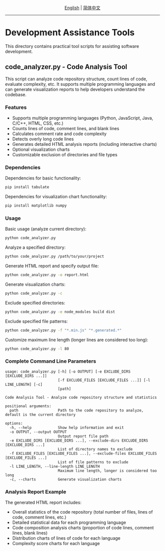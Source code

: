 <p align="center">
  <a href="./README_EN.md">English</a> |
  <a href="./README.md">简体中文</a> 
</p>

----

# Development Assistance Tools

This directory contains practical tool scripts for assisting software development.

## code_analyzer.py - Code Analysis Tool

This script can analyze code repository structure, count lines of code, evaluate complexity, etc. It supports multiple programming languages and can generate visualization reports to help developers understand the codebase.

### Features

- Supports multiple programming languages (Python, JavaScript, Java, C/C++, HTML, CSS, etc.)
- Counts lines of code, comment lines, and blank lines
- Calculates comment rate and code complexity
- Detects overly long code lines
- Generates detailed HTML analysis reports (including interactive charts)
- Optional visualization charts
- Customizable exclusion of directories and file types

### Dependencies

Dependencies for basic functionality:
```bash
pip install tabulate
```

Dependencies for visualization chart functionality:
```bash
pip install matplotlib numpy
```

### Usage

Basic usage (analyze current directory):
```bash
python code_analyzer.py
```

Analyze a specified directory:
```bash
python code_analyzer.py /path/to/your/project
```

Generate HTML report and specify output file:
```bash
python code_analyzer.py -o report.html
```

Generate visualization charts:
```bash
python code_analyzer.py -c
```

Exclude specified directories:
```bash
python code_analyzer.py -e node_modules build dist
```

Exclude specified file patterns:
```bash
python code_analyzer.py -f "*.min.js" "*.generated.*"
```

Customize maximum line length (longer lines are considered too long):
```bash
python code_analyzer.py -l 80
```

### Complete Command Line Parameters

```
usage: code_analyzer.py [-h] [-o OUTPUT] [-e EXCLUDE_DIRS [EXCLUDE_DIRS ...]]
                        [-f EXCLUDE_FILES [EXCLUDE_FILES ...]] [-l LINE_LENGTH] [-c]
                        [path]

Code Analysis Tool - Analyze code repository structure and statistics

positional arguments:
  path                  Path to the code repository to analyze, default is the current directory

options:
  -h, --help            Show help information and exit
  -o OUTPUT, --output OUTPUT
                        Output report file path
  -e EXCLUDE_DIRS [EXCLUDE_DIRS ...], --exclude-dirs EXCLUDE_DIRS [EXCLUDE_DIRS ...]
                        List of directory names to exclude
  -f EXCLUDE_FILES [EXCLUDE_FILES ...], --exclude-files EXCLUDE_FILES [EXCLUDE_FILES ...]
                        List of file patterns to exclude
  -l LINE_LENGTH, --line-length LINE_LENGTH
                        Maximum line length, longer is considered too long
  -c, --charts          Generate visualization charts
```

### Analysis Report Example

The generated HTML report includes:
- Overall statistics of the code repository (total number of files, lines of code, comment lines, etc.)
- Detailed statistical data for each programming language
- Code composition analysis charts (proportion of code lines, comment lines, blank lines)
- Distribution charts of lines of code for each language
- Complexity score charts for each language 